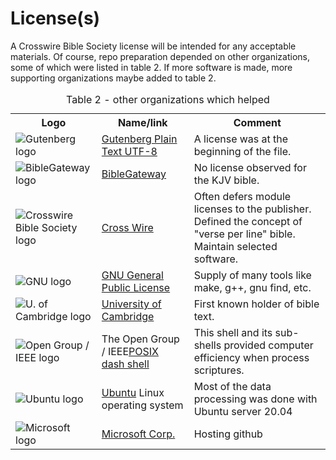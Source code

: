 # License(s)

A Crosswire Bible Society license will be intended for any acceptable materials. Of course, repo preparation depended on other organizations, some of which were listed in table 2. If more software is made, more supporting organizations maybe added to table 2.

<table><caption>Table 2 - other organizations which helped</caption>
<tr>
	<th>Logo</th>
	<th>Name/link</th>
	<th>Comment</th>
</tr>
<tr>
<td><img src="https://sword-2.github.io/library/logos/GB.png" alt="Gutenberg logo"></td>
	<td><a href="https://www.gutenberg.org/ebooks/10">Gutenberg Plain Text UTF-8</td>
	<td>A license was at the beginning of the file.</td>
</tr>
<tr>
<td><img src="https://sword-2.github.io/library/logos/BG.jpg" alt="BibleGateway logo"></td>
	<td><a href="https://www.biblegateway.com">BibleGateway</td>
	<td>No license observed for the KJV bible.</td>
</tr>
<tr>
<td><img src="https://sword-2.github.io/library/logos/CW.gif" alt="Crosswire Bible Society logo"></td>
	<td><a href="https://wiki.crosswire.org/CrossWire_KJV">Cross Wire</td></td>
	<td>Often defers module licenses to the publisher. Defined the concept of "verse per line" bible. Maintain selected software.</td>
</tr>
<tr>
<td><img src="https://sword-2.github.io/library/logos/GNU.png" alt="GNU logo"></td>
	<td><a href="https://www.gnu.org/licenses/gpl-3.0.en.html">GNU General Public License</a></td>
	<td>Supply of many tools like make, g++, gnu find, etc.</td>
</tr>
<tr>
<td><img src="https://sword-2.github.io/library/logos/UC.png" alt="U. of Cambridge logo"></td>
	<td><a href="https://www.cam.ac.uk/">University of Cambridge</a></td>
	<td>First known holder of bible text.</td>
</tr>
<tr>
<td><img src="https://sword-2.github.io/library/logos/OGIEEE.png" alt="Open Group / IEEE logo"></td>
	<td>The Open Group / IEEE<a href="http://get.posixcertified.ieee.org/">POSIX dash shell</a></td>
	<td>This shell and its sub-shells provided computer efficiency when process scriptures.</td>
</tr>

<tr>
<td><img src="https://sword-2.github.io/library/logos/Ubuntu.png" alt="Ubuntu logo"></td>
	<td><a href="https://www.ubuntu.com">Ubuntu</a> Linux operating system</td>
	<td>Most of the data processing was done with Ubuntu server 20.04</td>
</tr>


<td><img src="https://sword-2.github.io/library/logos/MS.png" alt="Microsoft logo"></td>
	<td><a href="https://www.microsoft.com">Microsoft Corp.</a></td>
	<td>Hosting github</td>
</tr>

</table>
